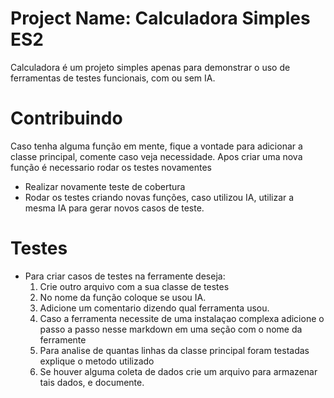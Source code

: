 # Project Name: Calculadora Simples ES2

Calculadora é um projeto simples apenas para demonstrar o uso de ferramentas de testes funcionais, com ou sem IA.

# Contribuindo

Caso tenha alguma função em mente, fique a vontade para adicionar a classe principal, comente caso veja necessidade.
Apos criar uma nova função é necessario rodar os testes novamentes

- Realizar novamente teste de cobertura
- Rodar os testes criando novas funções, caso utilizou IA, utilizar a mesma IA para gerar novos casos de teste.

# Testes

- Para criar casos de testes na ferramente deseja:
  1. Crie outro arquivo com a sua classe de testes
  2. No nome da função coloque se usou IA.
  3. Adicione um comentario dizendo qual ferramenta usou.
  4. Caso a ferramenta necessite de uma instalaçao complexa adicione o passo a passo nesse markdown em uma seção com o nome da ferramente
  5. Para analise de quantas linhas da classe principal foram testadas explique o metodo utilizado
  6. Se houver alguma coleta de dados crie um arquivo para armazenar tais dados, e documente.
